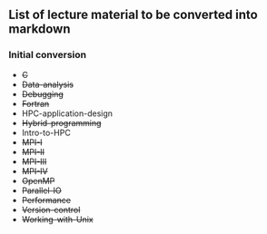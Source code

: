 ## List of lecture material to be converted into markdown
### Initial conversion

- ~~C~~                     
- ~~Data-analysis~~  
- ~~Debugging~~      
- ~~Fortran~~                 
- HPC-application-design  
- ~~Hybrid-programming~~  
- Intro-to-HPC        
- ~~MPI-I~~ 
- ~~MPI-II~~
- ~~MPI-III~~  
- ~~MPI-IV~~ 
- ~~OpenMP~~       
- ~~Parallel-IO~~        
- ~~Performance~~ 
- ~~Version-control~~
- ~~Working-with-Unix~~

